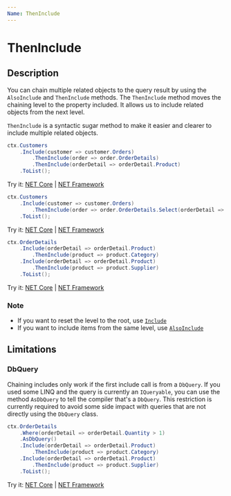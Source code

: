 ```yaml
---
Name: ThenInclude
---
```


# ThenInclude

## Description
You can chain multiple related objects to the query result by using the `AlsoInclude` and `ThenInclude` methods. The `ThenInclude` method moves the chaining level to the property included. It allows us to include related objects from the next level.

`ThenInclude` is a syntactic sugar method to make it easier and clearer to include multiple related objects.

```csharp
ctx.Customers
    .Include(customer => customer.Orders)
        .ThenInclude(order => order.OrderDetails)
        .ThenInclude(orderDetail => orderDetail.Product)
    .ToList();
```

Try it: [NET Core](https://dotnetfiddle.net/QCESQA) | [NET Framework](https://dotnetfiddle.net/o3xWDl)

```csharp
ctx.Customers
    .Include(customer => customer.Orders)
        .ThenInclude(order => order.OrderDetails.Select(orderDetail => orderDetail.Product))
    .ToList();
```

Try it: [NET Core](https://dotnetfiddle.net/CULZIt) | [NET Framework](https://dotnetfiddle.net/0VC0W1)

```csharp
ctx.OrderDetails
    .Include(orderDetail => orderDetail.Product)
        .ThenInclude(product => product.Category)
    .Include(orderDetail => orderDetail.Product)
        .ThenInclude(product => product.Supplier)
    .ToList();
```

Try it: [NET Core](https://dotnetfiddle.net/FYIYZ8) | [NET Framework](https://dotnetfiddle.net/DzQzed)

### Note
- If you want to reset the level to the root, use [`Include`](include.md)
- If you want to include items from the same level, use [`AlsoInclude`](also-include.md)

## Limitations

### DbQuery
Chaining includes only work if the first include call is from a `DbQuery`. If you used some LINQ and the query is currently an `IQueryable`, you can use the method `AsDbQuery` to tell the compiler that's a `DbQuery`.
This restriction is currently required to avoid some side impact with queries that are not directly using the `DbQuery` class.

```csharp
ctx.OrderDetails
    .Where(orderDetail => orderDetail.Quantity > 1)
    .AsDbQuery()
    .Include(orderDetail => orderDetail.Product)
        .ThenInclude(product => product.Category)
    .Include(orderDetail => orderDetail.Product)
        .ThenInclude(product => product.Supplier)
    .ToList();
```

Try it: [NET Core](https://dotnetfiddle.net/0ZJjVu) | [NET Framework](https://dotnetfiddle.net/CFPbYm)
